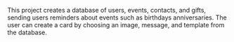 This project creates a database of users, events, contacts, and gifts, sending users reminders about events such as birthdays anniversaries. The user can create a card by choosing an image, message, and template from the database.